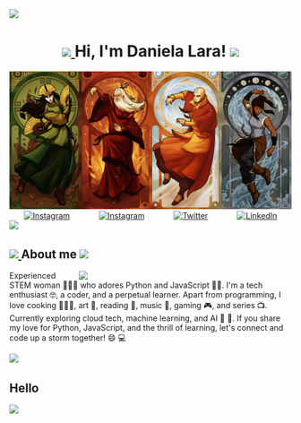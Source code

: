 <img src="https://user-images.githubusercontent.com/73097560/115834477-dbab4500-a447-11eb-908a-139a6edaec5c.gif">


<h1 align="center">
	<a href="">
		<img src="https://media3.giphy.com/media/v1.Y2lkPTc5MGI3NjExcHZ6d3FidTdkOG16aWd6Y2E2NnJ1b3d1M3Fod2F1cnBhazNxMjFnYyZlcD12MV9pbnRlcm5hbF9naWZfYnlfaWQmY3Q9cw/wmBqpjUmoMtdzWfkw3/giphy.gif" width="60" />
	</a>
 Hi, I'm Daniela Lara!
	<a href="">
		<img src="https://media3.giphy.com/media/v1.Y2lkPTc5MGI3NjExcHZ6d3FidTdkOG16aWd6Y2E2NnJ1b3d1M3Fod2F1cnBhazNxMjFnYyZlcD12MV9pbnRlcm5hbF9naWZfYnlfaWQmY3Q9cw/wmBqpjUmoMtdzWfkw3/giphy.gif" width="60" />
	</a>
</h1>



<img src="./img/avatars.png" />

<div align=center style="display:flex; justify-content: space-around">
  <a href="https://www.youtube.com/watch?v=dQw4w9WgXcQ"><img alt="Instagram" src="https://img.shields.io/static/v1?style=for-the-badge&message=My Website&color=55B500&logo=airplayvideo&logoColor=FFFFFF&label=" /></a>
  <a href="https://www.instagram.com/lara_vel.dev/"><img alt="Instagram" src="https://img.shields.io/static/v1?style=for-the-badge&message=Instagram&color=C837AC&logo=Instagram&logoColor=FFFFFF&label=" /></a>
  <a href="https://twitter.com/lara_vel_dev"><img src="https://img.shields.io/static/v1?style=for-the-badge&message=Twitter&color=000000&logo=x&logoColor=FFFFFF&label=" alt="Twitter" /></a>
  <a href="https://www.linkedin.com/in/daniela-lara-lozano/"><img src="https://img.shields.io/static/v1?style=for-the-badge&message=LinkedIn&color=0A66C2&logo=LinkedIn&logoColor=FFFFFF&label=" alt="LinkedIn" /></a>
</div>

<img src="https://user-images.githubusercontent.com/73097560/115834477-dbab4500-a447-11eb-908a-139a6edaec5c.gif">
<h2>
<a href="">
		<img src="https://media.tenor.com/PRcQePKtLYYAAAAi/blue-blueflame.gif" width="40" />
	</a>
About me
	<a href="">
		<img src="https://media.tenor.com/PRcQePKtLYYAAAAi/blue-blueflame.gif" width="40" />
	</a>

</h2>
<div >
<img align="right" src="https://media.tenor.com/RmHjgPk7VS8AAAAC/azula-queen-burning.gif" width="380"/>

<p>
Experienced STEM woman 👩🏻‍💻 who adores Python and JavaScript 🐍💛. I'm a tech enthusiast 🤓, a coder, and a perpetual learner. Apart from programming, I love cooking 👩🏻‍🍳, art 🎨, reading 📖, music 🎷, gaming 🎮, and series 📺. Currently exploring cloud tech, machine learning, and AI 🤖 🧠. If you share my love for Python, JavaScript, and the thrill of learning, let's connect and code up a storm together! 😄 💻  
</p>

</div>


<img src="https://user-images.githubusercontent.com/73097560/115834477-dbab4500-a447-11eb-908a-139a6edaec5c.gif">

<h2>
	Hello
</h2>


<img src="https://images-wixmp-ed30a86b8c4ca887773594c2.wixmp.com/f/94ca6811-9d87-4b5b-bf56-09a43e02c0db/d6iibfo-a9a6da53-891d-4a9a-ab97-bc1c85895972.gif?token=eyJ0eXAiOiJKV1QiLCJhbGciOiJIUzI1NiJ9.eyJzdWIiOiJ1cm46YXBwOjdlMGQxODg5ODIyNjQzNzNhNWYwZDQxNWVhMGQyNmUwIiwiaXNzIjoidXJuOmFwcDo3ZTBkMTg4OTgyMjY0MzczYTVmMGQ0MTVlYTBkMjZlMCIsIm9iaiI6W1t7InBhdGgiOiJcL2ZcLzk0Y2E2ODExLTlkODctNGI1Yi1iZjU2LTA5YTQzZTAyYzBkYlwvZDZpaWJmby1hOWE2ZGE1My04OTFkLTRhOWEtYWI5Ny1iYzFjODU4OTU5NzIuZ2lmIn1dXSwiYXVkIjpbInVybjpzZXJ2aWNlOmZpbGUuZG93bmxvYWQiXX0.-HcnJxwdHKmeaHiiWRf0DQ8sVHk-0fuIPKnJ39ygaGg" width="300" />
	
